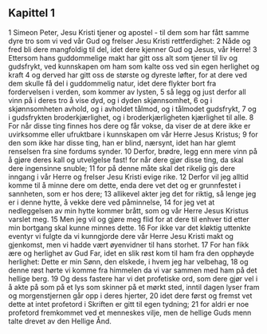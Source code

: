 ## Kapittel 1

1 Simeon Peter, Jesu Kristi tjener og apostel - til dem som har fått samme dyre tro som vi ved vår Gud og frelser Jesu Kristi rettferdighet:
2 Nåde og fred bli dere mangfoldig til del, idet dere kjenner Gud og Jesus, vår Herre!
3 Ettersom hans guddommelige makt har gitt oss alt som tjener til liv og gudsfrykt, ved kunnskapen om ham som kalte oss ved sin egen herlighet og kraft
4 og derved har gitt oss de største og dyreste løfter, for at dere ved dem skulle få del i guddommelig natur, idet dere flykter bort fra fordervelsen i verden, som kommer av lysten,
5 så legg og just derfor all vinn på i deres tro å vise dyd, og i dyden skjønnsomhet,
6 og i skjønnsomheten avhold, og i avholdet tålmod, og i tålmodet gudsfrykt,
7 og i gudsfrykten broderkjærlighet, og i broderkjærligheten kjærlighet til alle.
8 For når disse ting finnes hos dere og får vokse, da viser de at dere ikke er uvirksomme eller ufruktbare i kunnskapen om vår Herre Jesus Kristus;
9 for den som ikke har disse ting, han er blind, nærsynt, idet han har glemt renselsen fra sine fordums synder.
10 Derfor, brødre, legg enn mere vinn på å gjøre deres kall og utvelgelse fast! for når dere gjør disse ting, da skal dere ingensinne snuble;
11 for på denne måte skal det rikelig gis dere inngang i vår Herre og frelser Jesu Kristi evige rike.
12 Derfor vil jeg alltid komme til å minne dere om dette, enda dere vet det og er grunnfestet i sannheten, som er hos dere;
13 allikevel akter jeg det for riktig, så lenge jeg er i denne hytte, å vekke dere ved påminnelse,
14 for jeg vet at nedleggelsen av min hytte kommer brått, som og vår Herre Jesus Kristus varslet meg.
15 Men jeg vil og gjøre meg flid for at dere til enhver tid etter min bortgang skal kunne minnes dette.
16 For ikke var det kløktig uttenkte eventyr vi fulgte da vi kunngjorde dere vår Herre Jesu Kristi makt og gjenkomst, men vi hadde vært øyenvidner til hans storhet.
17 For han fikk ære og herlighet av Gud Far, idet en slik røst kom til ham fra den opphøyde herlighet: Dette er min Sønn, den elskede, i hvem jeg har velbehag,
18 og denne røst hørte vi komme fra himmelen da vi var sammen med ham på det hellige berg.
19 Og dess fastere har vi det profetiske ord, som dere gjør vel i å akte på som på et lys som skinner på et mørkt sted, inntil dagen lyser fram og morgenstjernen går opp i deres hjerter,
20 idet dere først og fremst vet dette at intet profetord i Skriften er gitt til egen tydning;
21 for aldri er noe profetord fremkommet ved et menneskes vilje, men de hellige Guds menn talte drevet av den Hellige Ånd.

